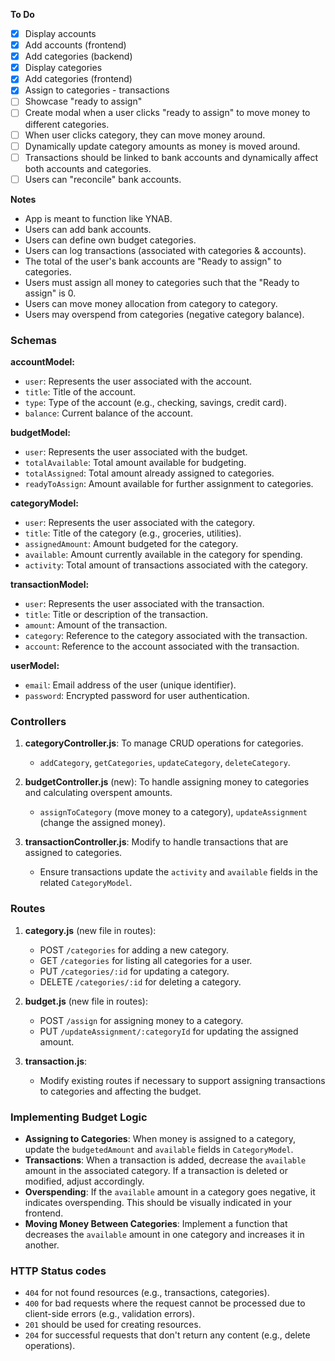 **To Do**

- [x] Display accounts
- [x] Add accounts (frontend)
- [x] Add categories (backend)
- [x] Display categories
- [x] Add categories (frontend)
- [x] Assign to categories - transactions
- [ ] Showcase "ready to assign"
- [ ] Create modal when a user clicks "ready to assign" to move money to different categories.
- [ ] When user clicks category, they can move money around.
- [ ] Dynamically update category amounts as money is moved around.
- [ ] Transactions should be linked to bank accounts and dynamically affect both accounts and categories.
- [ ] Users can "reconcile" bank accounts.

**Notes**

- App is meant to function like YNAB.
- Users can add bank accounts.
- Users can define own budget categories.
- Users can log transactions (associated with categories & accounts).
- The total of the user's bank accounts are "Ready to assign" to categories.
- Users must assign all money to categories such that the "Ready to assign" is 0.
- Users can move money allocation from category to category.
- Users may overspend from categories (negative category balance).

### Schemas

**accountModel:**

- `user`: Represents the user associated with the account.
- `title`: Title of the account.
- `type`: Type of the account (e.g., checking, savings, credit card).
- `balance`: Current balance of the account.

**budgetModel:**

- `user`: Represents the user associated with the budget.
- `totalAvailable`: Total amount available for budgeting.
- `totalAssigned`: Total amount already assigned to categories.
- `readyToAssign`: Amount available for further assignment to categories.

**categoryModel:**

- `user`: Represents the user associated with the category.
- `title`: Title of the category (e.g., groceries, utilities).
- `assignedAmount`: Amount budgeted for the category.
- `available`: Amount currently available in the category for spending.
- `activity`: Total amount of transactions associated with the category.

**transactionModel:**

- `user`: Represents the user associated with the transaction.
- `title`: Title or description of the transaction.
- `amount`: Amount of the transaction.
- `category`: Reference to the category associated with the transaction.
- `account`: Reference to the account associated with the transaction.

**userModel:**

- `email`: Email address of the user (unique identifier).
- `password`: Encrypted password for user authentication.

### Controllers

1. **categoryController.js**: To manage CRUD operations for categories.

   - `addCategory`, `getCategories`, `updateCategory`, `deleteCategory`.

2. **budgetController.js** (new): To handle assigning money to categories and calculating overspent amounts.

   - `assignToCategory` (move money to a category), `updateAssignment` (change the assigned money).

3. **transactionController.js**: Modify to handle transactions that are assigned to categories.
   - Ensure transactions update the `activity` and `available` fields in the related `CategoryModel`.

### Routes

1. **category.js** (new file in routes):

   - POST `/categories` for adding a new category.
   - GET `/categories` for listing all categories for a user.
   - PUT `/categories/:id` for updating a category.
   - DELETE `/categories/:id` for deleting a category.

2. **budget.js** (new file in routes):

   - POST `/assign` for assigning money to a category.
   - PUT `/updateAssignment/:categoryId` for updating the assigned amount.

3. **transaction.js**:
   - Modify existing routes if necessary to support assigning transactions to categories and affecting the budget.

### Implementing Budget Logic

- **Assigning to Categories**: When money is assigned to a category, update the `budgetedAmount` and `available` fields in `CategoryModel`.
- **Transactions**: When a transaction is added, decrease the `available` amount in the associated category. If a transaction is deleted or modified, adjust accordingly.
- **Overspending**: If the `available` amount in a category goes negative, it indicates overspending. This should be visually indicated in your frontend.
- **Moving Money Between Categories**: Implement a function that decreases the `available` amount in one category and increases it in another.

### HTTP Status codes

- `404` for not found resources (e.g., transactions, categories).
- `400` for bad requests where the request cannot be processed due to client-side errors (e.g., validation errors).
- `201` should be used for creating resources.
- `204` for successful requests that don't return any content (e.g., delete operations).

